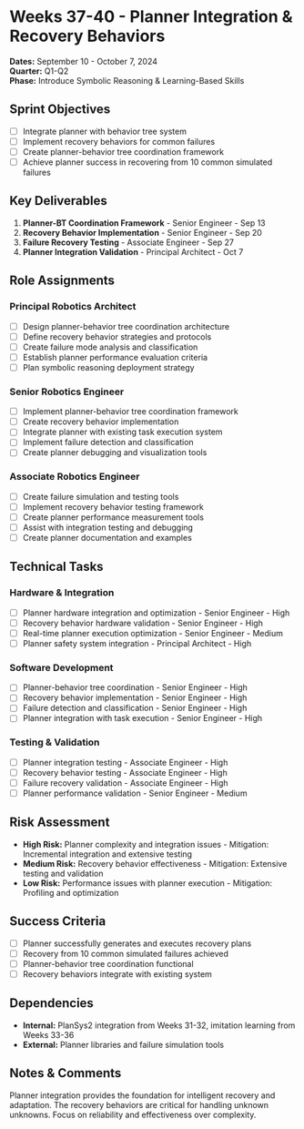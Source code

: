 # Weeks 37-40 - Planner Integration & Recovery Behaviors
**Dates:** September 10 - October 7, 2024  
**Quarter:** Q1-Q2  
**Phase:** Introduce Symbolic Reasoning & Learning-Based Skills

## Sprint Objectives
- [ ] Integrate planner with behavior tree system
- [ ] Implement recovery behaviors for common failures
- [ ] Create planner-behavior tree coordination framework
- [ ] Achieve planner success in recovering from 10 common simulated failures

## Key Deliverables
1. **Planner-BT Coordination Framework** - Senior Engineer - Sep 13
2. **Recovery Behavior Implementation** - Senior Engineer - Sep 20
3. **Failure Recovery Testing** - Associate Engineer - Sep 27
4. **Planner Integration Validation** - Principal Architect - Oct 7

## Role Assignments

### Principal Robotics Architect
- [ ] Design planner-behavior tree coordination architecture
- [ ] Define recovery behavior strategies and protocols
- [ ] Create failure mode analysis and classification
- [ ] Establish planner performance evaluation criteria
- [ ] Plan symbolic reasoning deployment strategy

### Senior Robotics Engineer
- [ ] Implement planner-behavior tree coordination framework
- [ ] Create recovery behavior implementation
- [ ] Integrate planner with existing task execution system
- [ ] Implement failure detection and classification
- [ ] Create planner debugging and visualization tools

### Associate Robotics Engineer
- [ ] Create failure simulation and testing tools
- [ ] Implement recovery behavior testing framework
- [ ] Create planner performance measurement tools
- [ ] Assist with integration testing and debugging
- [ ] Create planner documentation and examples

## Technical Tasks

### Hardware & Integration
- [ ] Planner hardware integration and optimization - Senior Engineer - High
- [ ] Recovery behavior hardware validation - Senior Engineer - High
- [ ] Real-time planner execution optimization - Senior Engineer - Medium
- [ ] Planner safety system integration - Principal Architect - High

### Software Development
- [ ] Planner-behavior tree coordination - Senior Engineer - High
- [ ] Recovery behavior implementation - Senior Engineer - High
- [ ] Failure detection and classification - Senior Engineer - High
- [ ] Planner integration with task execution - Senior Engineer - High

### Testing & Validation
- [ ] Planner integration testing - Associate Engineer - High
- [ ] Recovery behavior testing - Associate Engineer - High
- [ ] Failure recovery validation - Associate Engineer - High
- [ ] Planner performance validation - Senior Engineer - Medium

## Risk Assessment
- **High Risk:** Planner complexity and integration issues - Mitigation: Incremental integration and extensive testing
- **Medium Risk:** Recovery behavior effectiveness - Mitigation: Extensive testing and validation
- **Low Risk:** Performance issues with planner execution - Mitigation: Profiling and optimization

## Success Criteria
- [ ] Planner successfully generates and executes recovery plans
- [ ] Recovery from 10 common simulated failures achieved
- [ ] Planner-behavior tree coordination functional
- [ ] Recovery behaviors integrate with existing system

## Dependencies
- **Internal:** PlanSys2 integration from Weeks 31-32, imitation learning from Weeks 33-36
- **External:** Planner libraries and failure simulation tools

## Notes & Comments
Planner integration provides the foundation for intelligent recovery and adaptation. The recovery behaviors are critical for handling unknown unknowns. Focus on reliability and effectiveness over complexity.
